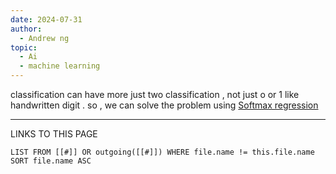 ```yaml
---
date: 2024-07-31
author:
  - Andrew ng
topic:
  - Ai
  - machine learning
---
```

classification can have more just two classification , not just o or 1 like handwritten digit . 
so , we can solve the problem using [Softmax regression](Softmax%20regression.md)




----
LINKS TO THIS PAGE 
```dataview
LIST FROM [[#]] OR outgoing([[#]]) WHERE file.name != this.file.name SORT file.name ASC
```


